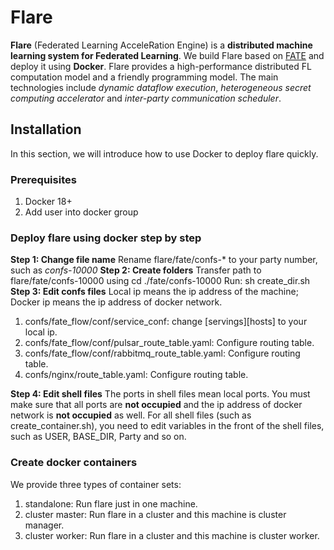 # Flare
**Flare** (Federated Learning AcceleRation Engine) is a **distributed machine learning system for Federated Learning**. We build Flare based on [FATE](https://github.com/FederatedAI/FATE) and deploy it using **Docker**. Flare provides a high-performance distributed FL computation model and a friendly programming model. The main technologies include *dynamic dataflow execution*, *heterogeneous secret computing accelerator* and *inter-party communication scheduler*.

## Installation
In this section, we will introduce how to use Docker to deploy flare quickly.

### Prerequisites
1. Docker 18+
2. Add user into docker group

### Deploy flare using docker step by step
**Step 1: Change file name**
Rename flare/fate/confs-* to your party number, such as *confs-10000*
**Step 2: Create folders**
Transfer path to flare/fate/confs-10000 using cd ./fate/confs-10000
Run: sh create_dir.sh
**Step 3: Edit confs files**
Local ip means the ip address of the machine;
Docker ip means the ip address of docker network.
1. confs/fate_flow/conf/service_conf: change [servings][hosts] to your local ip.
2. confs/fate_flow/conf/pulsar_route_table.yaml: Configure routing table.
3. confs/fate_flow/conf/rabbitmq_route_table.yaml: Configure routing table.
4. confs/nginx/route_table.yaml: Configure routing table.

**Step 4: Edit shell files**
The ports in shell files mean local ports. You must make sure that all ports are **not occupied** and the ip address of docker network is **not occupied** as well.
For all shell files (such as create_container.sh), you need to edit variables in the front of the shell files, such as USER, BASE_DIR, Party and so on.

### Create docker containers
We provide three types of container sets: 
1. standalone: Run flare just in one machine.
2. cluster master: Run flare in a cluster and this machine is cluster manager.
3. cluster worker: Run flare in a cluster and this machine is cluster worker.

